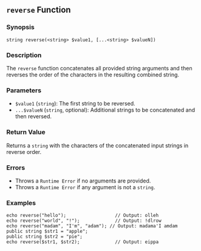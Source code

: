 ## `reverse` Function

### Synopsis

`string reverse(<string> $value1, [...<string> $valueN])`

### Description

The `reverse` function concatenates all provided string arguments and then reverses the order of the characters in the resulting combined string.

### Parameters

*   `$value1` (`string`): The first string to be reversed.
*   `...$valueN` (`string`, optional): Additional strings to be concatenated and then reversed.

### Return Value

Returns a `string` with the characters of the concatenated input strings in reverse order.

### Errors

*   Throws a `Runtime Error` if no arguments are provided.
*   Throws a `Runtime Error` if any argument is not a `string`.

### Examples

```
echo reverse("hello");                  // Output: olleh
echo reverse("world", "!");             // Output: !dlrow
echo reverse("madam", "I'm", "adam"); // Output: madama'I amdam
public string $str1 = "apple";
public string $str2 = "pie";
echo reverse($str1, $str2);             // Output: eippa
```